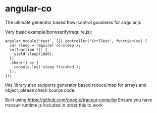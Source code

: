 # angular-co
The ultimate generator based flow-control goodness for angular.js

Very basic example(borwserify/require.js):

  ```
  angular.module('test', []).controller('CtrlTest', function(co) {
    var sleep = require('co-sleep');
    co(function *() {
      yield sleep(1000);
    })
    .then(() => {
      console.log('sleep finished');
    });
  });
  ```

this library also supports generator based reduce/map for arrays and object, please check source code.

Built using https://github.com/google/traceur-compiler
Ensure you have traceur-runtime.js included in order this to work
